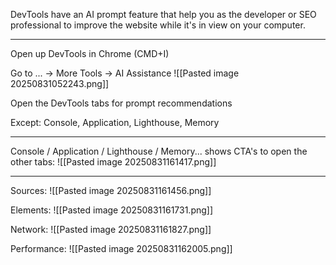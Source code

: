 
DevTools have an AI prompt feature that help you as the developer or SEO professional to improve the website while it's in view on your computer.

---

Open up DevTools in Chrome (CMD+I)

Go to ... -> More Tools -> AI Assistance
![[Pasted image 20250831052243.png]]

Open the DevTools tabs for prompt recommendations

Except: Console, Application, Lighthouse, Memory

---

Console / Application / Lighthouse / Memory... shows CTA's to open the other tabs:
![[Pasted image 20250831161417.png]]

---

Sources:
![[Pasted image 20250831161456.png]]

Elements:
![[Pasted image 20250831161731.png]]

Network:
![[Pasted image 20250831161827.png]]

Performance:
![[Pasted image 20250831162005.png]]